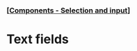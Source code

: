### [[Components - Selection and input](./translated-human-interface-guidelines-markdown/components/selection-and-input.md)]  
  
# **Text fields**  

